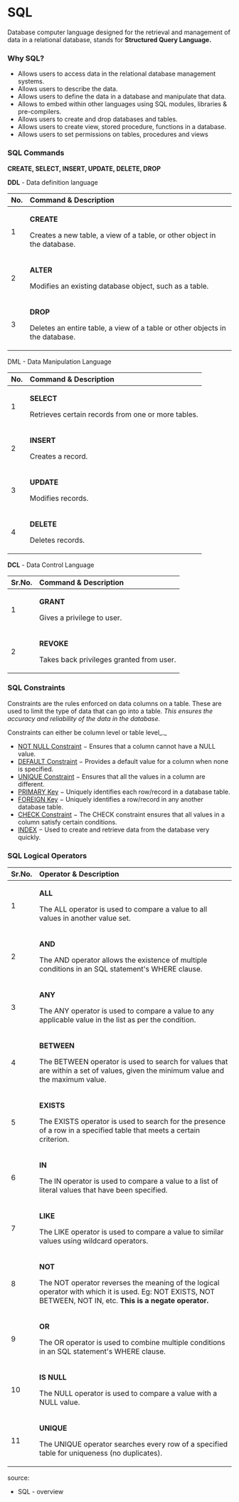 # SQL

Database computer language designed for the retrieval and management of data in a relational database, stands for **Structured Query Language.**

### Why SQL?

* Allows users to access data in the relational database management systems.
* Allows users to describe the data.
* Allows users to define the data in a database and manipulate that data.
* Allows to embed within other languages using SQL modules, libraries & pre-compilers.
* Allows users to create and drop databases and tables.
* Allows users to create view, stored procedure, functions in a database.
* Allows users to set permissions on tables, procedures and views

### SQL Commands

**CREATE, SELECT, INSERT, UPDATE, DELETE, DROP**

**DDL** - Data definition language

<table>
  <thead>
    <tr>
      <th style="text-align:left">No.</th>
      <th style="text-align:left">Command &amp; Description</th>
    </tr>
  </thead>
  <tbody>
    <tr>
      <td style="text-align:left">1</td>
      <td style="text-align:left">
        <p><b>CREATE</b>
        </p>
        <p>Creates a new table, a view of a table, or other object in the database.</p>
      </td>
    </tr>
    <tr>
      <td style="text-align:left">2</td>
      <td style="text-align:left">
        <p><b>ALTER</b>
        </p>
        <p>Modifies an existing database object, such as a table.</p>
      </td>
    </tr>
    <tr>
      <td style="text-align:left">3</td>
      <td style="text-align:left">
        <p><b>DROP</b>
        </p>
        <p>Deletes an entire table, a view of a table or other objects in the database.</p>
      </td>
    </tr>
  </tbody>
</table>

DML - Data Manipulation Language

<table>
  <thead>
    <tr>
      <th style="text-align:left">No.</th>
      <th style="text-align:left">Command &amp; Description</th>
    </tr>
  </thead>
  <tbody>
    <tr>
      <td style="text-align:left">1</td>
      <td style="text-align:left">
        <p><b>SELECT</b>
        </p>
        <p>Retrieves certain records from one or more tables.</p>
      </td>
    </tr>
    <tr>
      <td style="text-align:left">2</td>
      <td style="text-align:left">
        <p><b>INSERT</b>
        </p>
        <p>Creates a record.</p>
      </td>
    </tr>
    <tr>
      <td style="text-align:left">3</td>
      <td style="text-align:left">
        <p><b>UPDATE</b>
        </p>
        <p>Modifies records.</p>
      </td>
    </tr>
    <tr>
      <td style="text-align:left">4</td>
      <td style="text-align:left">
        <p><b>DELETE</b>
        </p>
        <p>Deletes records.</p>
      </td>
    </tr>
  </tbody>
</table>

**DCL** - Data Control Language

<table>
  <thead>
    <tr>
      <th style="text-align:left">Sr.No.</th>
      <th style="text-align:left">Command &amp; Description</th>
    </tr>
  </thead>
  <tbody>
    <tr>
      <td style="text-align:left">1</td>
      <td style="text-align:left">
        <p><b>GRANT</b>
        </p>
        <p>Gives a privilege to user.</p>
      </td>
    </tr>
    <tr>
      <td style="text-align:left">2</td>
      <td style="text-align:left">
        <p><b>REVOKE</b>
        </p>
        <p>Takes back privileges granted from user.</p>
      </td>
    </tr>
  </tbody>
</table>

### SQL Constraints

Constraints are the rules enforced on data columns on a table. These are used to limit the type of data that can go into a table. _This ensures the accuracy and reliability of the data in the database._

Constraints can either be column level or table level_._

* [NOT NULL Constraint](https://www.tutorialspoint.com/sql/sql-not-null.htm) − Ensures that a column cannot have a NULL value.
* [DEFAULT Constraint](https://www.tutorialspoint.com/sql/sql-default.htm) − Provides a default value for a column when none is specified.
* [UNIQUE Constraint](https://www.tutorialspoint.com/sql/sql-unique.htm) − Ensures that all the values in a column are different.
* [PRIMARY Key](https://www.tutorialspoint.com/sql/sql-primary-key.htm) − Uniquely identifies each row/record in a database table.
* [FOREIGN Key](https://www.tutorialspoint.com/sql/sql-foreign-key.htm) − Uniquely identifies a row/record in any another database table.
* [CHECK Constraint](https://www.tutorialspoint.com/sql/sql-check.htm) − The CHECK constraint ensures that all values in a column satisfy certain conditions.
* [INDEX](https://www.tutorialspoint.com/sql/sql-index.htm) − Used to create and retrieve data from the database very quickly.

### SQL Logical Operators

<table>
  <thead>
    <tr>
      <th style="text-align:left">Sr.No.</th>
      <th style="text-align:left">Operator &amp; Description</th>
    </tr>
  </thead>
  <tbody>
    <tr>
      <td style="text-align:left">1</td>
      <td style="text-align:left">
        <p><b>ALL</b>
        </p>
        <p>The ALL operator is used to compare a value to all values in another value
          set.</p>
      </td>
    </tr>
    <tr>
      <td style="text-align:left">2</td>
      <td style="text-align:left">
        <p><b>AND</b>
        </p>
        <p>The AND operator allows the existence of multiple conditions in an SQL
          statement&apos;s WHERE clause.</p>
      </td>
    </tr>
    <tr>
      <td style="text-align:left">3</td>
      <td style="text-align:left">
        <p><b>ANY</b>
        </p>
        <p>The ANY operator is used to compare a value to any applicable value in
          the list as per the condition.</p>
      </td>
    </tr>
    <tr>
      <td style="text-align:left">4</td>
      <td style="text-align:left">
        <p><b>BETWEEN</b>
        </p>
        <p>The BETWEEN operator is used to search for values that are within a set
          of values, given the minimum value and the maximum value.</p>
      </td>
    </tr>
    <tr>
      <td style="text-align:left">5</td>
      <td style="text-align:left">
        <p><b>EXISTS</b>
        </p>
        <p>The EXISTS operator is used to search for the presence of a row in a specified
          table that meets a certain criterion.</p>
      </td>
    </tr>
    <tr>
      <td style="text-align:left">6</td>
      <td style="text-align:left">
        <p><b>IN</b>
        </p>
        <p>The IN operator is used to compare a value to a list of literal values
          that have been specified.</p>
      </td>
    </tr>
    <tr>
      <td style="text-align:left">7</td>
      <td style="text-align:left">
        <p><b>LIKE</b>
        </p>
        <p>The LIKE operator is used to compare a value to similar values using wildcard
          operators.</p>
      </td>
    </tr>
    <tr>
      <td style="text-align:left">8</td>
      <td style="text-align:left">
        <p><b>NOT</b>
        </p>
        <p>The NOT operator reverses the meaning of the logical operator with which
          it is used. Eg: NOT EXISTS, NOT BETWEEN, NOT IN, etc. <b>This is a negate operator.</b>
        </p>
      </td>
    </tr>
    <tr>
      <td style="text-align:left">9</td>
      <td style="text-align:left">
        <p><b>OR</b>
        </p>
        <p>The OR operator is used to combine multiple conditions in an SQL statement&apos;s
          WHERE clause.</p>
      </td>
    </tr>
    <tr>
      <td style="text-align:left">10</td>
      <td style="text-align:left">
        <p><b>IS NULL</b>
        </p>
        <p>The NULL operator is used to compare a value with a NULL value.</p>
      </td>
    </tr>
    <tr>
      <td style="text-align:left">11</td>
      <td style="text-align:left">
        <p><b>UNIQUE</b>
        </p>
        <p>The UNIQUE operator searches every row of a specified table for uniqueness
          (no duplicates).</p>
      </td>
    </tr>
  </tbody>
</table>

source: 

* SQL - overview 

